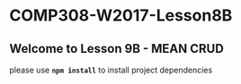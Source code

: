 # COMP308-W2017-Lesson8B

## Welcome to Lesson 9B - MEAN CRUD

please use **`npm install`** to install project dependencies
